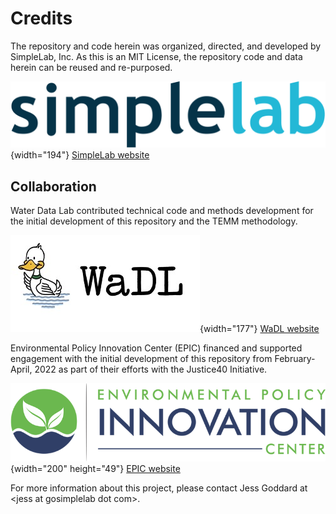 # Credits

The repository and code herein was organized, directed, and developed by SimpleLab, Inc. As this is an MIT License, the repository code and data herein can be reused and re-purposed.

![](img/simplelab_logo.png){width="194"}
[SimpleLab website](www.gosimplelab.com)

## Collaboration

Water Data Lab contributed technical code and methods development for the initial development of this repository and the TEMM methodology.

![](img/wadl_logo.jpg){width="177"}
[WaDL website](https://www.waterdatalab.com/)

Environmental Policy Innovation Center (EPIC) financed and supported engagement with the initial development of this repository from February-April, 2022 as part of their efforts with the Justice40 Initiative.

![](img/epic_logo.png){width="200" height="49"}
[EPIC website](https://www.policyinnovation.org/)

For more information about this project, please contact Jess Goddard at \<jess at gosimplelab dot com\>.
